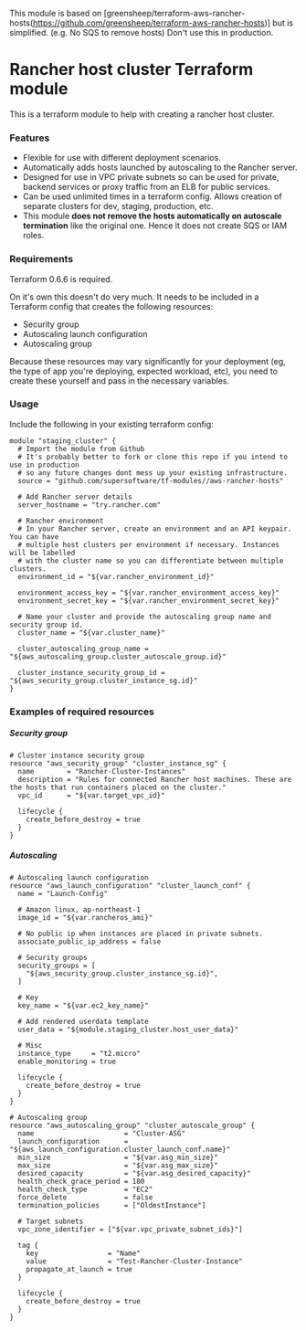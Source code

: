 This module is based on [greensheep/terraform-aws-rancher-hosts(https://github.com/greensheep/terraform-aws-rancher-hosts)] but is simplified. (e.g. No SQS to remove hosts)
Don't use this in production.

# Rancher host cluster Terraform module

This is a terraform module to help with creating a rancher host cluster.

### Features

- Flexible for use with different deployment scenarios.
- Automatically adds hosts launched by autoscaling to the Rancher server.
- Designed for use in VPC private subnets so can be used for private, backend services or proxy traffic from an ELB for public services.
- Can be used unlimited times in a terraform config. Allows creation of separate clusters for dev, staging, production, etc.
- This module **does not remove the hosts automatically on autoscale termination** like the original one.  Hence it does not create SQS or IAM roles.

### Requirements

Terraform 0.6.6 is required.

On it's own this doesn't do very much. It needs to be included in a Terraform config that creates the following resources:

- Security group
- Autoscaling launch configuration
- Autoscaling group

Because these resources may vary significantly for your deployment (eg, the type of app you're deploying, expected workload, etc), you need to create these yourself and pass in the necessary variables.

### Usage

Include the following in your existing terraform config:

    module "staging_cluster" {
      # Import the module from Github
      # It's probably better to fork or clone this repo if you intend to use in production
      # so any future changes dont mess up your existing infrastructure.
      source = "github.com/supersoftware/tf-modules//aws-rancher-hosts"
    
      # Add Rancher server details
      server_hostname = "try.rancher.com"
    
      # Rancher environment
      # In your Rancher server, create an environment and an API keypair. You can have
      # multiple host clusters per environment if necessary. Instances will be labelled
      # with the cluster name so you can differentiate between multiple clusters.
      environment_id = "${var.rancher_environment_id}"
    
      environment_access_key = "${var.rancher_environment_access_key}"
      environment_secret_key = "${var.rancher_environment_secret_key}"
    
      # Name your cluster and provide the autoscaling group name and security group id.
      cluster_name = "${var.cluster_name}"
    
      cluster_autoscaling_group_name = "${aws_autoscaling_group.cluster_autoscale_group.id}"
    
      cluster_instance_security_group_id = "${aws_security_group.cluster_instance_sg.id}"
    }

### Examples of required resources

##### Security group

    # Cluster instance security group
    resource "aws_security_group" "cluster_instance_sg" {
      name        = "Rancher-Cluster-Instances"
      description = "Rules for connected Rancher host machines. These are the hosts that run containers placed on the cluster."
      vpc_id      = "${var.target_vpc_id}"
    
      lifecycle {
        create_before_destroy = true
      }
    }


##### Autoscaling

    # Autoscaling launch configuration
    resource "aws_launch_configuration" "cluster_launch_conf" {
      name = "Launch-Config"
    
      # Amazon linux, ap-northeast-1
      image_id = "${var.rancheros_ami}"
    
      # No public ip when instances are placed in private subnets.
      associate_public_ip_address = false
    
      # Security groups
      security_groups = [
        "${aws_security_group.cluster_instance_sg.id}",
      ]
    
      # Key
      key_name = "${var.ec2_key_name}"
    
      # Add rendered userdata template
      user_data = "${module.staging_cluster.host_user_data}"
    
      # Misc
      instance_type     = "t2.micro"
      enable_monitoring = true
    
      lifecycle {
        create_before_destroy = true
      }
    }
    
    # Autoscaling group
    resource "aws_autoscaling_group" "cluster_autoscale_group" {
      name                      = "Cluster-ASG"
      launch_configuration      = "${aws_launch_configuration.cluster_launch_conf.name}"
      min_size                  = "${var.asg_min_size}"
      max_size                  = "${var.asg_max_size}"
      desired_capacity          = "${var.asg_desired_capacity}"
      health_check_grace_period = 180
      health_check_type         = "EC2"
      force_delete              = false
      termination_policies      = ["OldestInstance"]
    
      # Target subnets
      vpc_zone_identifier = ["${var.vpc_private_subnet_ids}"]
    
      tag {
        key                 = "Name"
        value               = "Test-Rancher-Cluster-Instance"
        propagate_at_launch = true
      }
    
      lifecycle {
        create_before_destroy = true
      }
    }
